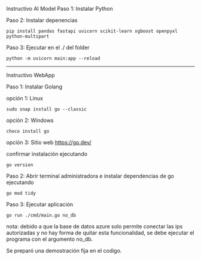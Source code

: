 Instructivo AI Model
Paso 1: Instalar Python


Paso 2: Instalar depenencias
```
pip install pandas fastapi uvicorn scikit-learn xgboost openpyxl python-multipart
```

Paso 3: Ejecutar en el ./ del folder
```
python -m uvicorn main:app --reload
```

----------------------------------------------------------


Instructivo WebApp

Paso 1: Instalar Golang

opción 1: Linux 
```
sudo snap install go --classic
```
	
opción 2: Windows
```
choco install go
```
	
opción 3: Sitio web https://go.dev/


confirmar instalación ejecutando
```
go version
```


Paso 2: Abrir terminal administradora e instalar dependencias de go ejecutando
```
go mod tidy
```


Paso 3: Ejecutar aplicación
```
go run ./cmd/main.go no_db
```

nota: debido a que la base de datos azure solo permite conectar las ips autorizadas y no hay forma de quitar esta funcionalidad, se debe ejecutar el programa con el argumento no_db.

Se preparó una demostración fija en el codigo.
